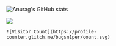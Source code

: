 
![Anurag's GitHub stats](https://github-readme-stats.vercel.app/api?username=bugsn1per&show_icons=true&theme=radical)



![](https://img.shields.io/badge/Hack.thePlanet-informational?style=flat&logo=<LOGO_NAME>&logoColor=white&color=2bbc8a)

```
![Visitor Count](https://profile-counter.glitch.me/bugsn1per/count.svg)
```
